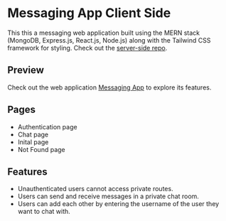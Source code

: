 # Messaging App Client Side
This this a messaging web application built using the MERN stack (MongoDB, Express.js, React.js, Node.js) along with the Tailwind CSS framework for styling.
Check out the [server-side repo](https://github.com/LaythAlqadhi/messaging-app-server-side).

## Preview
Check out the web application [Messaging App](https://messaging-app-three.vercel.app) to explore its features.

## Pages
- Authentication page
- Chat page
- Inital page
- Not Found page

## Features
- Unauthenticated users cannot access private routes.
- Users can send and receive messages in a private chat room.
- Users can add each other by entering the username of the user they want to chat with.
